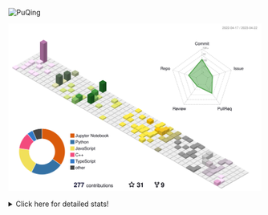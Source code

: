 ![PuQing](https://user-images.githubusercontent.com/27223114/171565019-9a56fae6-b08b-421f-99db-7e830da42371.png)

![](./profile-3d-contrib/profile-season-animate.svg)

<details>
<summary>Click here for detailed stats!</summary>

<!--START_SECTION:waka-->
![Lines of code](https://img.shields.io/badge/From%20Hello%20World%20I%27ve%20Written-662.1%20thousand%20lines%20of%20code-blue)

**🐱 My GitHub Data** 

> 📦 242.4 kB Used in GitHub's Storage 
 > 
> 🏆 68 Contributions in the Year 2023
 > 
> 🚫 Not Opted to Hire
 > 
> 📜 25 Public Repositories 
 > 
> 🔑 27 Private Repositories 
 > 
**I'm an Early 🐤** 

```text
🌞 Morning                171 commits         ████░░░░░░░░░░░░░░░░░░░░░   17.20 % 
🌆 Daytime                457 commits         ███████████░░░░░░░░░░░░░░   45.98 % 
🌃 Evening                145 commits         ████░░░░░░░░░░░░░░░░░░░░░   14.59 % 
🌙 Night                  221 commits         ██████░░░░░░░░░░░░░░░░░░░   22.23 % 
```


📊 **This Week I Spent My Time On** 

```text
💬 Programming Languages: 
C                        8 hrs 52 mins       ███████████████████░░░░░░   74.21 % 
Jupyter Notebook         1 hr 51 mins        ████░░░░░░░░░░░░░░░░░░░░░   15.61 % 
Python                   33 mins             █░░░░░░░░░░░░░░░░░░░░░░░░   04.72 % 
JSON                     15 mins             █░░░░░░░░░░░░░░░░░░░░░░░░   02.20 % 
Makefile                 10 mins             ░░░░░░░░░░░░░░░░░░░░░░░░░   01.49 % 

🔥 Editors: 
VS Code                  9 hrs 31 mins       ████████████████████░░░░░   79.75 % 
DataSpell                1 hr 46 mins        ████░░░░░░░░░░░░░░░░░░░░░   14.84 % 
PyCharm                  38 mins             █░░░░░░░░░░░░░░░░░░░░░░░░   05.41 % 

💻 Operating System: 
Windows                  8 hrs 46 mins       ██████████████████░░░░░░░   73.46 % 
WSL                      3 hrs 9 mins        ███████░░░░░░░░░░░░░░░░░░   26.37 % 
Linux                    1 min               ░░░░░░░░░░░░░░░░░░░░░░░░░   00.17 % 
```


<!--END_SECTION:waka-->
</details>
